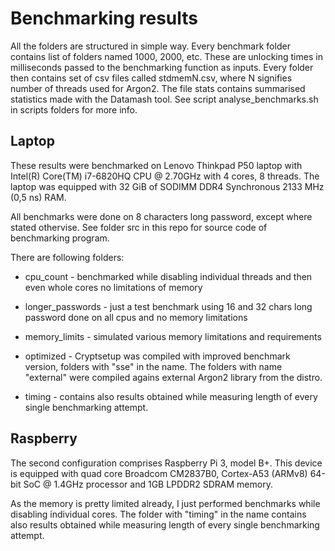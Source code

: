 # Benchmarking results

All the folders are structured in simple way. Every benchmark folder contains list of folders named 1000, 2000, etc. These are unlocking times in milliseconds passed to the benchmarking function as inputs. Every folder then contains set of csv files called stdmemN.csv, where N signifies number of threads used for Argon2. The file stats contains summarised statistics made with the Datamash tool. See script analyse_benchmarks.sh in scripts folders for more info.

## Laptop

These results were benchmarked on Lenovo Thinkpad P50 laptop with Intel(R) Core(TM) i7-6820HQ CPU @ 2.70GHz with 4 cores, 8 threads. The laptop was equipped with 32 GiB of SODIMM DDR4 Synchronous 2133 MHz (0,5 ns) RAM.

All benchmarks were done on 8 characters long password, except where stated othervise. See folder src in this repo for source code of benchmarking program.

There are following folders:

- cpu_count - benchmarked while disabling individual threads and then even whole cores no limitations of memory

- longer_passwords - just a test benchmark using 16 and 32 chars long password done on all cpus and no memory limitations

- memory_limits - simulated various memory limitations and requirements

- optimized - Cryptsetup was compiled with improved benchmark version, folders with "sse" in the name. The folders with name "external" were compiled agains external Argon2 library from the distro.

- timing - contains also results obtained while measuring length of every single benchmarking attempt.

## Raspberry

The second configuration comprises Raspberry Pi 3, model B+. This device is equipped with quad core Broadcom CM2837B0, Cortex-A53 (ARMv8) 64-bit SoC @ 1.4GHz processor and 1GB LPDDR2 SDRAM memory.

As the memory is pretty limited already, I just performed benchmarks while disabling individual cores. The folder with "timing" in the name contains also results obtained while measuring length of every single benchmarking attempt.